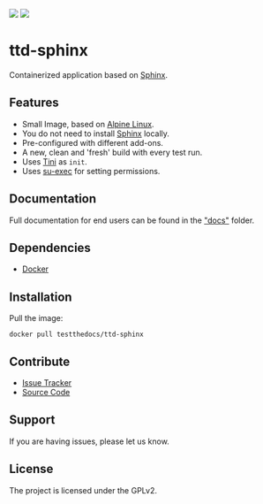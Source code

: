 [![](https://images.microbadger.com/badges/image/testthedocs/ttd-sphinx.svg)](https://microbadger.com/images/testthedocs/ttd-sphinx "Get your own image badge on microbadger.com")
[![](https://images.microbadger.com/badges/version/testthedocs/ttd-sphinx.svg)](https://microbadger.com/images/testthedocs/ttd-sphinx "Get your own version badge on microbadger.com")

# ttd-sphinx

Containerized application based on [Sphinx](http://www.sphinx-doc.org/en/stable/).

## Features

- Small Image, based on [Alpine Linux](http://www.alpinelinux.org/).
- You do not need to install [Sphinx](http://www.sphinx-doc.org/en/stable/) locally.
- Pre-configured with different add-ons.
- A new, clean and 'fresh' build with every test run.
- Uses [Tini](https://github.com/krallin/tini) as `init`.
- Uses [su-exec](https://github.com/ncopa/su-exec) for setting permissions.

## Documentation

Full documentation for end users can be found in the ["docs"](docs) folder.

## Dependencies

- [Docker](https://docker.com "Homepage of docker")

## Installation

Pull the image:

```console
docker pull testthedocs/ttd-sphinx
```

## Contribute

- [Issue Tracker](github.com/testthedocs/ttd-sphinx/issues)
- [Source Code](github.com/testthedocs/ttd-sphinx)

## Support

If you are having issues, please let us know.

## License

The project is licensed under the GPLv2.
